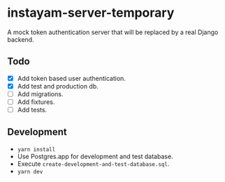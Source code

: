 # instayam-server-temporary

A mock token authentication server that will be replaced by a real Django backend.

## Todo

- [x] Add token based user authentication.
- [x] Add test and production db.
- [ ] Add migrations.
- [ ] Add fixtures.
- [ ] Add tests.

## Development

- `yarn install`
- Use Postgres.app for development and test database.
- Execute `create-development-and-test-database.sql`.
- `yarn dev`
